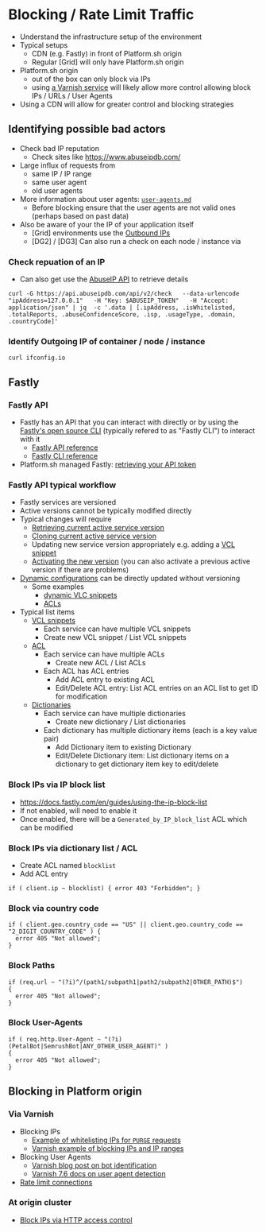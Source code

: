 # Blocking / Rate Limit Traffic

- Understand the infrastructure setup of the environment
- Typical setups
  - CDN (e.g. Fastly) in front of Platform.sh origin
  - Regular [Grid] will only have Platform.sh origin
- Platform.sh origin
  - out of the box can only block via IPs 
  - using [a Varnish service](https://docs.platform.sh/add-services/varnish.html) will likely allow more control allowing block IPs / URLs / User Agents
- Using a CDN will allow for greater control and blocking strategies


## Identifying possible bad actors

- Check bad IP reputation 
  - Check sites like https://www.abuseipdb.com/
- Large influx of requests from 
  - same IP / IP range
  - same user agent
  - old user agents
- More information about user agents: [`user-agents.md`](./user-agents.md)
  - Before blocking ensure that the user agents are not valid ones (perhaps based on past data)
- Also be aware of your the IP of your application itself
  - [Grid] environments use the [Outbound IPs](https://docs.platform.sh/development/regions.html)
  - [DG2] / [DG3] Can also run a check on each node / instance via

### Check repuation of an IP
- Can also get use the [AbuseIP API](https://docs.abuseipdb.com/#check-endpoint) to retrieve details
```
curl -G https://api.abuseipdb.com/api/v2/check   --data-urlencode "ipAddress=127.0.0.1"   -H "Key: $ABUSEIP_TOKEN"   -H "Accept: application/json" | jq  -c '.data | [.ipAddress, .isWhitelisted, .totalReports, .abuseConfidenceScore, .isp, .usageType, .domain, .countryCode]'
```

### Identify Outgoing IP of container / node / instance
```
curl ifconfig.io
```

## Fastly

### Fastly API
- Fastly has an API that you can interact with directly or by using the [Fastly's open source CLI](https://www.fastly.com/documentation/reference/tools/cli/) (typically refered to as "Fastly CLI") to interact with it 
  - [Fastly API reference](https://www.fastly.com/documentation/reference/api/)
  - [Fastly CLI reference](https://www.fastly.com/documentation/reference/cli/)
- Platform.sh managed Fastly: [retrieving your API token](https://docs.platform.sh/domains/cdn/managed-fastly.html#retrieve-your-fastly-api-token)

### Fastly API typical workflow
- Fastly services are versioned
- Active versions cannot be typically modified directly
- Typical changes will require
  - [Retrieving current active service version](https://www.fastly.com/documentation/reference/api/services/service/#get-service)
  - [Cloning current active service version](https://www.fastly.com/documentation/reference/api/services/version/#clone-service-version)
  - Updating new service version appropriately e.g. adding a [VCL snippet](https://www.fastly.com/documentation/reference/api/vcl-services/snippet/)
  - [Activating the new version](https://www.fastly.com/documentation/reference/api/services/version/#activate-service-version) (you can also activate a previous active version if there are problems)
- [Dynamic configurations](https://www.fastly.com/documentation/guides/concepts/edge-state/dynamic-config/) can be directly updated without versioning
  - Some examples
    - [dynamic VLC snippets](https://www.fastly.com/documentation/guides/full-site-delivery/custom-vcl/using-dynamic-vcl-snippets/)
    - [ACLs](https://www.fastly.com/documentation/reference/api/acls/)
- Typical list items
  - [VCL snippets](https://www.fastly.com/documentation/reference/api/vcl-services/snippet/)
    - Each service can have multiple VCL snippets
    - Create new VCL snippet / List VCL snippets
  - [ACL](https://www.fastly.com/documentation/reference/api/acls/)
    - Each service can have multiple ACLs
      - Create new ACL / List ACLs
    - Each ACL has ACL entries
      - Add ACL entry to existing ACL
      - Edit/Delete ACL entry: List ACL entries on an ACL list to get ID for modification
  - [Dictionaries](https://www.fastly.com/documentation/reference/api/dictionaries/)
    - Each service can have multiple dictionaries
      - Create new dictionary / List dictionaries
    - Each dictionary has multiple dictionary items (each is a key value pair)
      - Add Dictionary item to existing Dictionary
      - Edit/Delete Dictionary item: List dictionary items on a dictionary to get dictionary item key to edit/delete
        
      

### Block IPs via IP block list

- https://docs.fastly.com/en/guides/using-the-ip-block-list
- If not enabled, will need to enable it
- Once enabled, there will be a `Generated_by_IP_block_list` ACL which can be modified

### Block IPs via dictionary list / ACL

- Create ACL named `blocklist`
- Add ACL entry 

```
if ( client.ip ~ blocklist) { error 403 "Forbidden"; }
```

### Block via country code

```
if ( client.geo.country_code == "US" || client.geo.country_code == "2_DIGIT_COUNTRY_CODE" ) {
  error 405 "Not allowed";
}
```

### Block Paths

```
if (req.url ~ "(?i)^/(path1/subpath1|path2/subpath2|OTHER_PATH)$") 
{
  error 405 "Not allowed";
}
```

### Block User-Agents

```
if ( req.http.User-Agent ~ "(?i)(PetalBot|SemrushBot|ANY_OTHER_USER_AGENT)" )
{
  error 405 "Not allowed";
}
```

## Blocking in Platform origin

### Via Varnish

- Blocking IPs
  - [Example of whitelisting IPs for `PURGE` requests](https://docs.platform.sh/add-services/varnish.html#clear-cache-with-a-push)
  - [Varnish example of blocking IPs and IP ranges](https://serverfault.com/questions/235841/how-do-i-block-an-ip-address-or-network-block-with-varnish-vcl)
- Blocking User Agents
  - [Varnish blog post on bot identification](https://info.varnish-software.com/blog/bot-identity-verification-in-varnish)
  - [Varnish 7.6 docs on user agent detection](https://varnish-cache.org/docs/7.6/users-guide/devicedetection.html)
- [Rate limit connections](https://docs.platform.sh/add-services/varnish.html#rate-limit-connections)

### At origin cluster

- [Block IPs via HTTP access control](https://docs.platform.sh/environments/http-access-control.html)